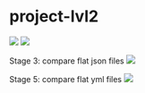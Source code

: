 # project-lvl2
<a href="https://codeclimate.com/github/Enigmadie/frontend-project-lvl2/maintainability"><img src="https://api.codeclimate.com/v1/badges/9bdaded8ccf6b3a91334/maintainability" /></a>
<a href="https://travis-ci.org/Enigmadie/frontend-project-lvl2"><img src="https://travis-ci.org/Enigmadie/frontend-project-lvl2.svg?branch=master" /></a>

Stage 3: compare flat json files
<a href="https://asciinema.org/a/EGDHm03ndDehLTiOn3oZGoSZM" target="_blank"><img src="https://asciinema.org/a/EGDHm03ndDehLTiOn3oZGoSZM.svg" /></a>

Stage 5: compare flat yml files
<a href="https://asciinema.org/a/Yb8cBZztMw1Qm8gEtliwpe9em" target="_blank"><img src="https://asciinema.org/a/Yb8cBZztMw1Qm8gEtliwpe9em.svg" /></a>